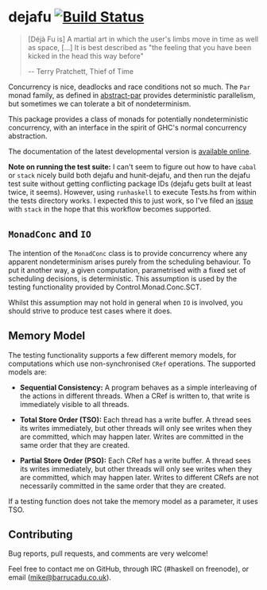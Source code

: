 dejafu [![Build Status][build-status]][build-log]
======

> [Déjà Fu is] A martial art in which the user's limbs move in time as
> well as space, […] It is best described as "the feeling that you
> have been kicked in the head this way before"
>
> -- Terry Pratchett, Thief of Time

Concurrency is nice, deadlocks and race conditions not so much. The
`Par` monad family, as defined in [abstract-par][] provides
deterministic parallelism, but sometimes we can tolerate a bit of
nondeterminism.

This package provides a class of monads for potentially
nondeterministic concurrency, with an interface in the spirit of GHC's
normal concurrency abstraction.

The documentation of the latest developmental version is
[available online][docs].

**Note on running the test suite:** I can't seem to figure out how to
have `cabal` or `stack` nicely build both dejafu and hunit-dejafu, and
then run the dejafu test suite without getting conflicting package IDs
(dejafu gets built at least twice, it seems). However, using
`runhaskell` to execute Tests.hs from within the tests directory
works. I expected this to just work, so I've filed an [issue][] with
`stack` in the hope that this workflow becomes supported.

`MonadConc` and `IO`
--------------------

The intention of the `MonadConc` class is to provide concurrency where
any apparent nondeterminism arises purely from the scheduling
behaviour. To put it another way, a given computation, parametrised
with a fixed set of scheduling decisions, is deterministic. This
assumption is used by the testing functionality provided by
Control.Monad.Conc.SCT.

Whilst this assumption may not hold in general when `IO` is involved,
you should strive to produce test cases where it does.

Memory Model
------------

The testing functionality supports a few different memory models, for
computations which use non-synchronised `CRef` operations. The
supported models are:

- **Sequential Consistency:** A program behaves as a simple
    interleaving of the actions in different threads. When a CRef is
    written to, that write is immediately visible to all threads.

- **Total Store Order (TSO):** Each thread has a write buffer. A
    thread sees its writes immediately, but other threads will only
    see writes when they are committed, which may happen later. Writes
    are committed in the same order that they are created.

- **Partial Store Order (PSO):** Each CRef has a write buffer. A
    thread sees its writes immediately, but other threads will only
    see writes when they are committed, which may happen later. Writes
    to different CRefs are not necessarily committed in the same order
    that they are created.

If a testing function does not take the memory model as a parameter,
it uses TSO.

Contributing
------------

Bug reports, pull requests, and comments are very welcome!

Feel free to contact me on GitHub, through IRC (#haskell on freenode),
or email (mike@barrucadu.co.uk).

[build-status]: http://ci.barrucadu.co.uk/job/(dejafu)/job/dejafu/badge/icon?style=plastic
[build-log]:    http://ci.barrucadu.co.uk/job/(dejafu)/job/dejafu/
[docs]:         https://barrucadu.github.io/dejafu
[abstract-par]: https://hackage.haskell.org/package/abstract-par/docs/Control-Monad-Par-Class.html
[issue]:        https://github.com/commercialhaskell/stack/issues/1122
